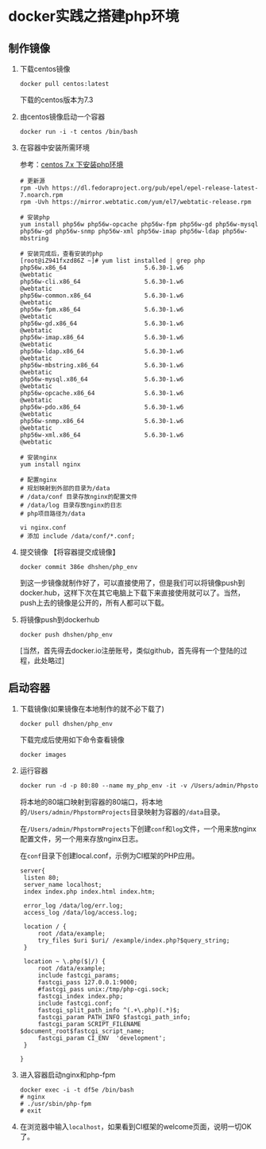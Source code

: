 # docker实践之搭建php环境

## 制作镜像

1. 下载centos镜像

   ```
   docker pull centos:latest
   ```

   下载的centos版本为7.3

2. 由centos镜像启动一个容器

   ```
   docker run -i -t centos /bin/bash
   ```

3. 在容器中安装所需环境

   参考：[centos 7.x 下安装php环境](https://webtatic.com/packages/php56/)

   ```
   # 更新源
   rpm -Uvh https://dl.fedoraproject.org/pub/epel/epel-release-latest-7.noarch.rpm
   rpm -Uvh https://mirror.webtatic.com/yum/el7/webtatic-release.rpm
   ```

   ```
   # 安装php
   yum install php56w php56w-opcache php56w-fpm php56w-gd php56w-mysql php56w-gd php56w-snmp php56w-xml php56w-imap php56w-ldap php56w-mbstring
   ```

   ```
   # 安装完成后，查看安装的php
   [root@iZ941fxzd86Z ~]# yum list installed | grep php
   php56w.x86_64                      5.6.30-1.w6                         @webtatic
   php56w-cli.x86_64                  5.6.30-1.w6                         @webtatic
   php56w-common.x86_64               5.6.30-1.w6                         @webtatic
   php56w-fpm.x86_64                  5.6.30-1.w6                         @webtatic
   php56w-gd.x86_64                   5.6.30-1.w6                         @webtatic
   php56w-imap.x86_64                 5.6.30-1.w6                         @webtatic
   php56w-ldap.x86_64                 5.6.30-1.w6                         @webtatic
   php56w-mbstring.x86_64             5.6.30-1.w6                         @webtatic
   php56w-mysql.x86_64                5.6.30-1.w6                         @webtatic
   php56w-opcache.x86_64              5.6.30-1.w6                         @webtatic
   php56w-pdo.x86_64                  5.6.30-1.w6                         @webtatic
   php56w-snmp.x86_64                 5.6.30-1.w6                         @webtatic
   php56w-xml.x86_64                  5.6.30-1.w6                         @webtatic
   ```

   ```
   # 安装nginx
   yum install nginx
   ```

   ```
   # 配置nginx
   # 规划映射到外部的目录为/data
   # /data/conf 目录存放nginx的配置文件
   # /data/log 目录存放nginx的日志
   # php项目路径为/data

   vi nginx.conf
   # 添加 include /data/conf/*.conf;
   ```

4. 提交镜像 【将容器提交成镜像】

   ```
   docker commit 386e dhshen/php_env
   ```
   到这一步镜像就制作好了，可以直接使用了，但是我们可以将镜像push到docker.hub，这样下次在其它电脑上下载下来直接使用就可以了。当然，push上去的镜像是公开的，所有人都可以下载。

5. 将镜像push到dockerhub

   ```
   docker push dhshen/php_env
   ```
   [当然，首先得去docker.io注册账号，类似github，首先得有一个登陆的过程，此处略过]


## 启动容器

1. 下载镜像(如果镜像在本地制作的就不必下载了)

   ```
   docker pull dhshen/php_env
   ```

   下载完成后使用如下命令查看镜像

   ```
   docker images
   ```

2. 运行容器

   ```dockerfile
   docker run -d -p 80:80 --name my_php_env -it -v /Users/admin/PhpstormProjects:/data dhshen/php_env /bin/bash
   ```

   将本地的80端口映射到容器的80端口，将本地的`/Users/admin/PhpstormProjects`目录映射为容器的`/data`目录。

   在`/Users/admin/PhpstormProjects`下创建`conf`和`log`文件，一个用来放nginx配置文件，另一个用来存放nginx日志。

   在`conf`目录下创建local.conf，示例为CI框架的PHP应用。

   ```nginx
   server{
   	listen 80;
   	server_name localhost;
   	index index.php index.html index.htm;

   	error_log /data/log/err.log;
   	access_log /data/log/access.log;

   	location / {
   		root /data/example;
   		try_files $uri $uri/ /example/index.php?$query_string;
   	}

   	location ~ \.php($|/) {
   		root /data/example;
   		include fastcgi_params;
   		fastcgi_pass 127.0.0.1:9000;
   		#fastcgi_pass unix:/tmp/php-cgi.sock;
   		fastcgi_index index.php;
   		include fastcgi.conf;
   		fastcgi_split_path_info ^(.+\.php)(.*)$;
   		fastcgi_param PATH_INFO $fastcgi_path_info;
   		fastcgi_param SCRIPT_FILENAME $document_root$fastcgi_script_name;
   		fastcgi_param CI_ENV  'development';
   	}

   }
   ```

3. 进入容器启动nginx和php-fpm

   ```
   docker exec -i -t df5e /bin/bash
   # nginx
   # ./usr/sbin/php-fpm
   # exit
   ```

4. 在浏览器中输入`localhost`，如果看到CI框架的welcome页面，说明一切OK了。












































